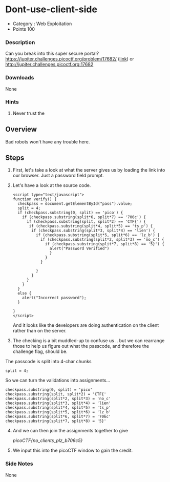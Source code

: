 # Dont-use-client-side

- Category : Web Exploitation
- Points 100

### Description

Can you break into this super secure portal? https://jupiter.challenges.picoctf.org/problem/17682/ ([link](https://jupiter.challenges.picoctf.org/problem/17682/)) or http://jupiter.challenges.picoctf.org:17682

### Downloads

None

### Hints

1. Never trust the

## Overview

Bad robots won't have any trouble here.

## Steps

1. First, let's take a look at what the server gives us by loading the link into our browser.
   Just a password field prompt.

2. Let's have a look at the source code.

   ```
   <script type="text/javascript">
   function verify() {
     checkpass = document.getElementById("pass").value;
     split = 4;
     if (checkpass.substring(0, split) == 'pico') {
       if (checkpass.substring(split*6, split*7) == '706c') {
         if (checkpass.substring(split, split*2) == 'CTF{') {
          if (checkpass.substring(split*4, split*5) == 'ts_p') {
           if (checkpass.substring(split*3, split*4) == 'lien') {
             if (checkpass.substring(split*5, split*6) == 'lz_b') {
               if (checkpass.substring(split*2, split*3) == 'no_c') {
                 if (checkpass.substring(split*7, split*8) == '5}') {
                   alert("Password Verified")
                   }
                 }
               }

             }
           }
         }
       }
     }
     else {
       alert("Incorrect password");
     }

   }
   </script>
   ```

   And it looks like the developers are doing authentication on the client rather than on the server.

3. The checking is a bit muddled-up to confuse us .. but we can rearrange those to help us figure out what the passcode, and therefore the challenge flag, should be.

The passcode is split into 4-char chunks

```
split = 4;
```

So we can turn the validations into assignments...

```
checkpass.substring(0, split) = 'pico'
checkpass.substring(split, split*2) = 'CTF{'
checkpass.substring(split*2, split*3) = 'no_c'
checkpass.substring(split*3, split*4) = 'lien'
checkpass.substring(split*4, split*5) = 'ts_p'
checkpass.substring(split*5, split*6) = 'lz_b'
checkpass.substring(split*6, split*7) = '706c'
checkpass.substring(split*7, split*8) = '5}'
```

4. And we can then join the assignments together to give

   _picoCTF{no_clients_plz_b706c5}_

5. We input this into the picoCTF window to gain the credit.

### Side Notes

None
